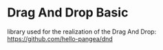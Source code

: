 # Drag And Drop Basic

library used for the realization of the Drag And Drop: https://github.com/hello-pangea/dnd
